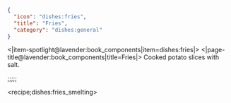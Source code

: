 ```json
{
  "icon": "dishes:fries",
  "title": "Fries",
  "category": "dishes:general"
}
```

<|item-spotlight@lavender:book_components|item=dishes:fries|>
<|page-title@lavender:book_components|title=Fries|>
Cooked potato slices with salt.

;;;;;

<recipe;dishes:fries_smelting>

